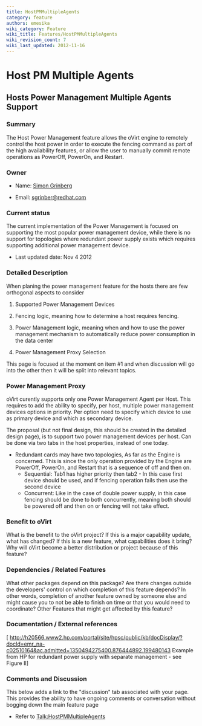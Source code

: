 ```yaml
---
title: HostPMMultipleAgents
category: feature
authors: emesika
wiki_category: Feature
wiki_title: Features/HostPMMultipleAgents
wiki_revision_count: 7
wiki_last_updated: 2012-11-16
---
```


# Host PM Multiple Agents

## Hosts Power Management Multiple Agents Support

### Summary

The Host Power Management feature allows the oVirt engine to remotely control the host power in order to execute the fencing command as part of the high availability features, or allow the user to manually commit remote operations as PowerOff, PowerOn, and Restart.

### Owner

*   Name: [ Simon Grinberg](User:MyUser)

<!-- -->

*   Email: sgrinber@redhat.com

### Current status

The current implementation of the Power Management is focused on supporting the most popular power management device, while there is no support for topologies where redundant power supply exists which requires supporting additional power management device.

*   Last updated date: Nov 4 2012

### Detailed Description

When planing the power management feature for the hosts there are few orthogonal aspects to consider

1. Supported Power Management Devices

2. Fencing logic, meaning how to determine a host requires fencing.

3. Power Management logic, meaning when and how to use the power management mechanism to automatically reduce power consumption in the data center

4. Power Management Proxy Selection

This page is focused at the moment on item #1 and when discussion will go into the other then it will be split into relevant topics.

### Power Management Proxy

oVirt curently supports only one Power Management Agent per Host. This requires to add the ability to specify, per host, multiple power management devices options in priority. Per option need to specify which device to use as primary device and which as secondary device.

The proposal (but not final design, this should be created in the detailed design page), is to support two power management devices per host. Can be done via two tabs in the host properties, instead of one today.

*   Redundant cards may have two topologies, As far as the Engine is concerned. This is since the only operation provided by the Engine are PowerOff, PowerOn, and Restart that is a sequence of off and then on.
    -   Sequential: Tab1 has higher priority then tab2 - In this case first device should be used, and if fencing operation fails then use the second device
    -   Concurrent: Like in the case of double power supply, in this case fencing should be done to both concurrently, meaning both should be powered off and then on or fencing will not take effect.

### Benefit to oVirt

What is the benefit to the oVirt project? If this is a major capability update, what has changed? If this is a new feature, what capabilities does it bring? Why will oVirt become a better distribution or project because of this feature?

### Dependencies / Related Features

What other packages depend on this package? Are there changes outside the developers' control on which completion of this feature depends? In other words, completion of another feature owned by someone else and might cause you to not be able to finish on time or that you would need to coordinate? Other Features that might get affected by this feature?

### Documentation / External references

[ <http://h20566.www2.hp.com/portal/site/hpsc/public/kb/docDisplay/?docId=emr_na-c02510164&ac.admitted=1350494275400.876444892.199480143> Example from HP for redundant power supply with separate management - see Figure II]

### Comments and Discussion

This below adds a link to the "discussion" tab associated with your page. This provides the ability to have ongoing comments or conversation without bogging down the main feature page

*   Refer to <Talk:HostPMMultipleAgents>

